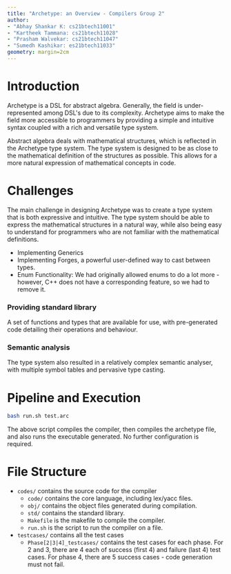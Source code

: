 ```yaml
---
title: "Archetype: an Overview - Compilers Group 2"
author:
- "Abhay Shankar K: cs21btech11001"
- "Kartheek Tammana: cs21btech11028"
- "Prasham Walvekar: cs21btech11047"
- "Sumedh Kashikar: es21btech11033"
geometry: margin=2cm
---
```


# Introduction

Archetype is a DSL for abstract algebra. Generally, the field is under-represented among DSL's due to its complexity. Archetype aims to make the field more accessible to programmers by providing a simple and intuitive syntax coupled with a rich and versatile type system.

Abstract algebra deals with mathematical structures, which is reflected in the Archetype type system. The type system is designed to be as close to the mathematical definition of the structures as possible. This allows for a more natural expression of mathematical concepts in code.

# Challenges

The main challenge in designing Archetype was to create a type system that is both expressive and intuitive. The type system should be able to express the mathematical structures in a natural way, while also being easy to understand for programmers who are not familiar with the mathematical definitions.

- Implementing Generics
- Implementing Forges, a powerful user-defined way to cast between types.
- Enum Functionality: We had originally allowed enums to do a lot more - however, C++ does not have a corresponding feature, so we had to remove it.


### Providing standard library

A set of functions and types that are available for use, with pre-generated code detailing their operations and behaviour.


### Semantic analysis 

The type system also resulted in a relatively complex semantic analyser, with multiple symbol tables and pervasive type casting.

# Pipeline and Execution
    
```bash
bash run.sh test.arc
```

The above script compiles the compiler, then compiles the archetype file, and also runs the executable generated. No further configuration is required.

# File Structure

- `codes/` contains the source code for the compiler
  - `code/` contains the core language, including lex/yacc files.
  - `obj/` contains the object files generated during compilation.
  - `std/` contains the standard library.
  - `Makefile` is the makefile to compile the compiler.
  - `run.sh` is the script to run the compiler on a file.
- `testcases/` contains all the test cases
  - `Phase[2|3|4]_testcases/` contains the test cases for each phase. For 2 and 3, there are 4 each of success (first 4) and failure (last 4) test cases. For phase 4, there are 5 success cases - code generation must not fail.